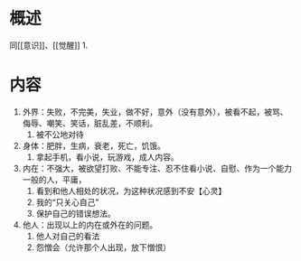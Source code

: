 # 概述
同[[意识]]、[[觉醒]] 
	1. 
# 内容
1. 外界：失败，不完美，失业，做不好，意外（没有意外），被看不起，被骂、侮辱、嘲笑、笑话，脏乱差，不顺利。
	1. 被不公地对待
2. 身体：肥胖，生病，衰老，死亡，饥饿。
	1. 拿起手机，看小说，玩游戏，成人内容。
3. 内在：不强大，被欲望打败、不能专注、忍不住看小说、自慰、作为一个能力一般的人，平庸，
	1. 看到和他人相处的状况，为这种状况感到不安【心灵】
	2. 我的“只关心自己”
	3. 保护自己的错误想法。
4. 他人：出现以上的内在或外在的问题。
	1. 他人对自己的看法
	2. 怨憎会（允许那个人出现，放下憎恨）